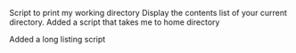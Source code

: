 Script to print my working directory
Display the contents list of your current directory.
Added a script that takes me to home directory

Added a long listing script
